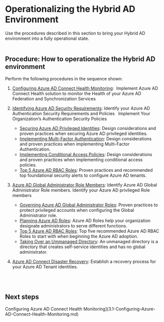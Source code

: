 # Operationalizing the Hybrid AD Environment
Use the procedures described in this section to bring your Hybrid AD environment into a fully operational state.
<br />
<br />

## Procedure:  How to operationalize the Hybrid AD environment
Perform the following procedures in the sequence shown: 	
  1. [Configuring Azure AD Connect Health Monitoring](3.1-Configuring-Azure-AD-Connect-Health-Monitoring.md):  Implement Azure AD Connect Health solution to monitor the Health of your Azure AD Federation and Synchronization Services  

  2. [Identifying Azure AD Security Requirements](3.2-Identifying-Azure-AD-Security-Requirements.md): Identify your Azure AD Authentication Security Requirements and Policies   Implement Your Organization’s Authentication Security Policies  

     - [Securing Azure AD Privileged Identities](3.2.1-Securing-Azure-AD-Privileged-Identities.md): Design considerations and proven practices when securing Azure AD privileged identities.
     - [Implementing Multi-Factor Authentication](3.2.2-Implementing-Multi-Factor-Authentication.md): Design considerations and proven practices when implementing Multi-Factor Authentication.
     - [Implementing Conditional Access Policies](3.2.3-Implementing-Conditional-Access-Policies.md):  Design considerations and proven practices when implementing conditional access policies.
     - [Top 5 Azure AD RBAC Roles](3.2.4-Enabling-Top-10-Security-Alerts-to-Monitor-Azure-AD.md): Proven practices and recommended top foundational security alerts to configure Azure AD tenants.

  3. [Azure AD Global Administrator Role Members](3.3-Azure-AD-Global-Administrator-Role-Members.md): Identify Azure AD Global Administrator Role members. Identify your Azure AD privileged Role members  
     - [Governing Azure AD Global Administrator Roles](3.3.1-Governing-Azure-AD-Global-Administrator-Roles.md): Proven practices to protect privileged accounts when configuring the Global Administrator role.
     - [Planning Azure AD Roles](3.3.2-Planning-Azure-AD-Roles.md):  Azure AD Roles help your organization designate administrators to serve different functions. 
	 - [Top 5 Azure AD RBAC Roles](https://github.com/alvarovitta/Azure-Identity/blob/master/3.3.3-Top-5-Azure-AD-RBAC-Roles.md):  Top five recommended Azure AD RBAC Roles to start with when  beginning the Azure AD adoption.
	 - [Taking Over an Ummanaged Directory](3.3.4-Taking-Over-an-Unmanaged-Directory.md):  An unmanaged directory is a directory that creates self-service identities and has no global administrator.

  4. [Azure AD Connect Disaster Recovery](2.5-Azure-AD-Connect-Disaster-Recovery.md): Establish a recovery process for your Azure AD Tenant identities. 
<br />
<br />

## Next steps
Configuring Azure AD Connect Health Monitoring](3.1-Configuring-Azure-AD-Connect-Health-Monitoring.md)
